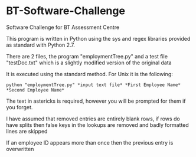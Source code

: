 BT-Software-Challenge
=====================

Software Challenge for BT Assessment Centre

This program is written in Python using the sys and regex libraries provided as standard with Python 2.7.

There are 2 files, the program "employmentTree.py" and a test file "testDoc.txt" which is a slightly modified version of the original data

It is executed using the standard method. For Unix it is the following: 

```
python "employmentTree.py" *input text file* *First Employee Name* *Second Employee Name*
```

The text in astericks is required, however you will be prompted for them if you forget.

I have assumed that removed entries are entirely blank rows, if rows do have splits then false keys in the lookups are removed and badly formatted lines are skipped

If an employee ID appears more than once then the previous entry is overwritten
